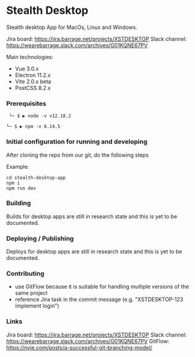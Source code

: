 # Stealth Desktop

Stealth desktop App for MacOs, Linux and Windows.

Jira board: https://jira.barrage.net/projects/XSTDESKTOP
Slack channel: https://wearebarrage.slack.com/archives/G01KQNE67PV

Main technologies:
* Vue 3.0.x
* Electron 11.2.x
* Vite 2.0.x beta
* PostCSS 8.2.x

### Prerequisites

`
└─ $ ▶ node -v
v12.18.2`

`
└─ $ ▶ npm -v
6.14.5 
`

### Initial configuration for running and developing

After cloning the repo from our git, do the following steps

Example:
```shell
cd stealth-desktop-app
npm i
npm run dev
```

### Building

Builds for desktop apps are still in research state and this is yet to be documented.

### Deploying / Publishing

Deploys for desktop apps are still in research state and this is yet to be documented.

### Contributing

* use GitFlow because it is suitable for handling multiple versions of the same project
* reference Jira task in the commit message (e.g. "XSTDESKTOP-123 implement login")


### Links

Jira board: https://jira.barrage.net/projects/XSTDESKTOP
Slack channel: https://wearebarrage.slack.com/archives/G01KQNE67PV
GitFlow: https://nvie.com/posts/a-successful-git-branching-model/
